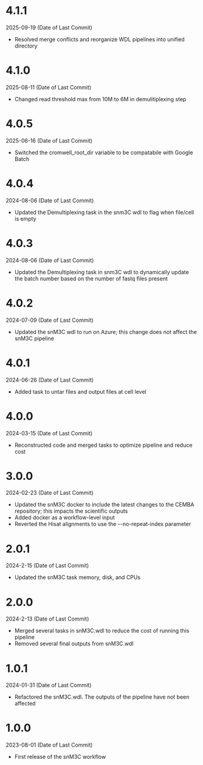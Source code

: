 # 4.1.1
2025-09-19 (Date of Last Commit)

* Resolved merge conflicts and reorganize WDL pipelines into unified directory

# 4.1.0
2025-08-11 (Date of Last Commit)

* Changed read threshold max from 10M to 6M in demulitiplexing step

# 4.0.5
2025-06-16 (Date of Last Commit)

* Switched the cromwell_root_dir variable to be compatabile with Google Batch

# 4.0.4
2024-08-06 (Date of Last Commit)

* Updated the Demultiplexing task in the snm3C wdl to flag when file/cell is empty

# 4.0.3
2024-08-06 (Date of Last Commit)

* Updated the Demultiplexing task in snm3C wdl to dynamically update the batch number based on the number of fastq files present

# 4.0.2
2024-07-09 (Date of Last Commit)

* Updated the snM3C wdl to run on Azure; this change does not affect the snM3C pipeline

# 4.0.1
2024-06-26 (Date of Last Commit)
* Added task to untar files and output files at cell level 

# 4.0.0
2024-03-15 (Date of Last Commit)
* Reconstructed code and merged tasks to optimize pipeline and reduce cost 

# 3.0.0
2024-02-23 (Date of Last Commit)

* Updated the snM3C docker to include the latest changes to the CEMBA repository; this impacts the scientific outputs
* Added docker as a workflow-level input
* Reverted the Hisat alignments to use the --no-repeat-index parameter

# 2.0.1
2024-2-15 (Date of Last Commit)

* Updated the snM3C task memory, disk, and CPUs

# 2.0.0
2024-2-13 (Date of Last Commit)

* Merged several tasks in snM3C.wdl to reduce the cost of running this pipeline
* Removed several final outputs from snM3C.wdl 

# 1.0.1
2024-01-31 (Date of Last Commit)

* Refactored the snM3C.wdl. The outputs of the pipeline have not been affected

# 1.0.0
2023-08-01 (Date of Last Commit)

* First release of the snM3C workflow
